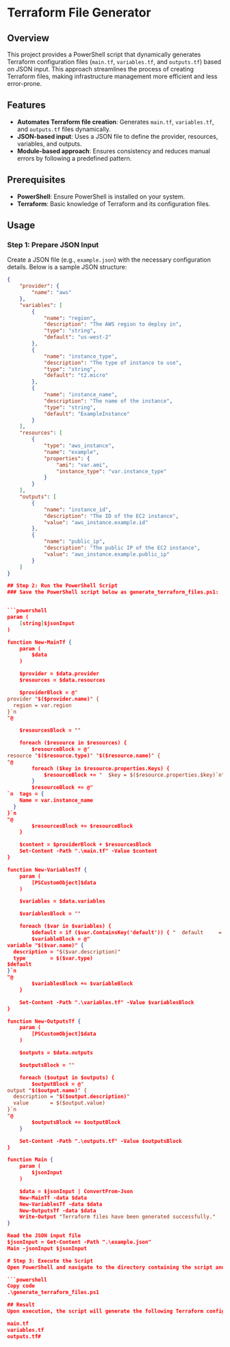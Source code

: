 # Terraform File Generator

## Overview

This project provides a PowerShell script that dynamically generates Terraform configuration files (`main.tf`, `variables.tf`, and `outputs.tf`) based on JSON input. This approach streamlines the process of creating Terraform files, making infrastructure management more efficient and less error-prone.

## Features

- **Automates Terraform file creation**: Generates `main.tf`, `variables.tf`, and `outputs.tf` files dynamically.
- **JSON-based input**: Uses a JSON file to define the provider, resources, variables, and outputs.
- **Module-based approach**: Ensures consistency and reduces manual errors by following a predefined pattern.

## Prerequisites

- **PowerShell**: Ensure PowerShell is installed on your system.
- **Terraform**: Basic knowledge of Terraform and its configuration files.

## Usage

### Step 1: Prepare JSON Input

Create a JSON file (e.g., `example.json`) with the necessary configuration details. Below is a sample JSON structure:

```json
{
    "provider": {
        "name": "aws"
    },
    "variables": [
        {
            "name": "region",
            "description": "The AWS region to deploy in",
            "type": "string",
            "default": "us-west-2"
        },
        {
            "name": "instance_type",
            "description": "The type of instance to use",
            "type": "string",
            "default": "t2.micro"
        },
        {
            "name": "instance_name",
            "description": "The name of the instance",
            "type": "string",
            "default": "ExampleInstance"
        }
    ],
    "resources": [
        {
            "type": "aws_instance",
            "name": "example",
            "properties": {
                "ami": "var.ami",
                "instance_type": "var.instance_type"
            }
        }
    ],
    "outputs": [
        {
            "name": "instance_id",
            "description": "The ID of the EC2 instance",
            "value": "aws_instance.example.id"
        },
        {
            "name": "public_ip",
            "description": "The public IP of the EC2 instance",
            "value": "aws_instance.example.public_ip"
        }
    ]
}

## Step 2: Run the PowerShell Script
### Save the PowerShell script below as generate_terraform_files.ps1:


```powershell
param (
    [string]$jsonInput
)

function New-MainTf {
    param (
        $data
    )

    $provider = $data.provider
    $resources = $data.resources

    $providerBlock = @"
provider "$($provider.name)" {
  region = var.region
}`n
"@

    $resourcesBlock = ""

    foreach ($resource in $resources) {
        $resourceBlock = @"
resource "$($resource.type)" "$($resource.name)" {
"@
        foreach ($key in $resource.properties.Keys) {
            $resourceBlock += "  $key = $($resource.properties.$key)`n"
        }
        $resourceBlock += @"
`n  tags = {
    Name = var.instance_name
  }
}`n
"@ 
        $resourcesBlock += $resourceBlock
    }

    $content = $providerBlock + $resourcesBlock
    Set-Content -Path ".\main.tf" -Value $content
}

function New-VariablesTf {
    param (
        [PSCustomObject]$data
    )

    $variables = $data.variables

    $variablesBlock = ""

    foreach ($var in $variables) {
        $default = if ($var.ContainsKey('default')) { "  default     = `"$($var.default)`"" } else { "" }
        $variableBlock = @"
variable "$($var.name)" {
  description = "$($var.description)"
  type        = $($var.type)
$default
}`n
"@
        $variablesBlock += $variableBlock
    }

    Set-Content -Path ".\variables.tf" -Value $variablesBlock
}

function New-OutputsTf {
    param (
        [PSCustomObject]$data
    )

    $outputs = $data.outputs

    $outputsBlock = ""

    foreach ($output in $outputs) {
        $outputBlock = @"
output "$($output.name)" {
  description = "$($output.description)"
  value       = $($output.value)
}`n
"@
        $outputsBlock += $outputBlock
    }

    Set-Content -Path ".\outputs.tf" -Value $outputsBlock
}

function Main {
    param (
        $jsonInput
    )

    $data = $jsonInput | ConvertFrom-Json
    New-MainTf -data $data
    New-VariablesTf -data $data
    New-OutputsTf -data $data
    Write-Output "Terraform files have been generated successfully."
}

Read the JSON input file
$jsonInput = Get-Content -Path ".\example.json"
Main -jsonInput $jsonInput

# Step 3: Execute the Script
Open PowerShell and navigate to the directory containing the script and the JSON file. Run the following command to execute the script:

```powershell
Copy code
.\generate_terraform_files.ps1

## Result
Upon execution, the script will generate the following Terraform configuration files in the same directory:

main.tf
variables.tf
outputs.tf# 